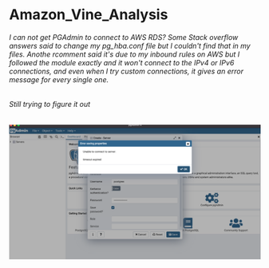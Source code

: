 # Amazon_Vine_Analysis
###### I can not get PGAdmin to connect to AWS RDS? Some Stack overflow answers said to change my pg_hba.conf file but I couldn't find that in my files. Anothe rcomment said it's due to my inbound rules on AWS but I followed the module exactly and it won't connect to the IPv4 or IPv6 connections, and even when I try custom connections, it gives an error message for every single one. 

###### Still trying to figure it out 

![2017 original script run time](https://github.com/liabrooke/Amazon_vine_Analysis/blob/main/PGAdmin_Error.png) 
